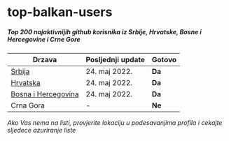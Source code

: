 # top-balkan-users

##### Top 200 najaktivnijih github korisnika iz Srbije, Hrvatske, Bosne i Hercegovine i Crne Gore

Drzava | Posljednji update | Gotovo
--- | --- | ---
[Srbija](https://github.com/grishatop1/top-balkan-users/blob/main/data/followers/serbia.md) | 24. maj 2022. | **Da**
[Hrvatska](https://github.com/grishatop1/top-balkan-users/blob/main/data/followers/croatia.md) | 24. maj 2022. | **Da**
[Bosna i Hercegovina](https://github.com/grishatop1/top-balkan-users/blob/main/data/followers/bosnia.md) | 24. maj 2022. | **Da**
Crna Gora | - | **Ne**

*Ako Vas nema na listi, provjerite lokaciju u podesavanjima profila i cekajte sljedece azuriranje liste*
